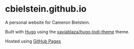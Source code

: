 # cbielstein.github.io

A personal website for Cameron Bielstein.

Built with [Hugo](https://gohugo.io/) using the [xaviablaza/hugo-lodi-theme](https://github.com/xaviablaza/hugo-lodi-theme) theme.

Hosted using [GitHub Pages](https://pages.github.com/)
